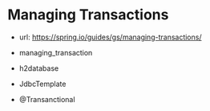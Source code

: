 # Managing Transactions

- url: <https://spring.io/guides/gs/managing-transactions/>

- managing_transaction

- h2database

- JdbcTemplate

- @Transanctional
